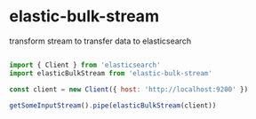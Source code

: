 # elastic-bulk-stream
transform stream to transfer data to elasticsearch

```js

import { Client } from 'elasticsearch'
import elasticBulkStream from 'elastic-bulk-stream'

const client = new Client({ host: 'http://localhost:9200' })

getSomeInputStream().pipe(elasticBulkStream(client))
```


